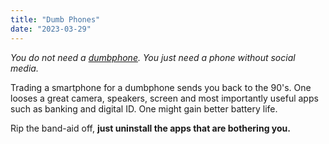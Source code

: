 ```yaml
---
title: "Dumb Phones"
date: "2023-03-29"
---
```


_You do not need a [dumbphone](https://en.wiktionary.org/wiki/dumbphone). You just need a phone without social media._

Trading a smartphone for a dumbphone sends you back to the 90's. One looses a great camera, speakers, screen and most importantly useful apps such as banking and digital ID. One might gain better battery life.

Rip the band-aid off, **just uninstall the apps that are bothering you.**